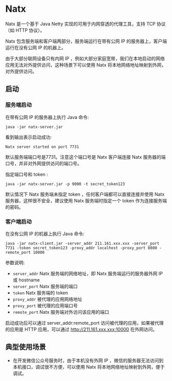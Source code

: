 # Natx
Natx 是一个基于 Java Netty 实现的可用于内网穿透的代理工具，支持 TCP 协议（如 HTTP 协议）。

Natx 包含服务端和客户端两部分，服务端运行在带有公网 IP 的服务器上，客户端运行在没有公网 IP 的机器上。

由于大部分联网设备只有内网 IP ，例如大部分家庭宽带，我们在本地启动的网络应用无法对外提供访问，这种场景下可以使用 Natx 将本地网络地址映射到外网，对外提供访问。

## 启动
### 服务端启动
在带有公网 IP 的服务器上执行 Java 命令:
```
java -jar natx-server.jar
```
看到输出表示启动成功:
```
Natx server started on port 7731
```
默认服务端端口号是7731。注意这个端口号是 Natx 客户端连接 Natx 服务器的端口号，并非对外网提供访问的端口号。

指定端口号和 token :
```
java -jar natx-server.jar -p 9000 -t secret_token123
```
默认情况下 Natx 服务端未指定 token ，任何客户端都可以直接连接并使用 Natx 服务器，这样很不安全，建议使用 Natx 服务端时指定一个 token 作为连接服务端的密码。

### 客户端启动
在没有公网 IP 的机器上执行 Java 命令:
```
java -jar natx-client.jar -server_addr 211.161.xxx.xxx -server_port 7731 -token secret_token123 -proxy_addr localhost -proxy_port 8080 -remote_port 10000
```

参数说明:
- `server_addr` Natx 服务端的网络地址，即 Natx 服务端运行的服务器外网 IP 或 hostname
- `server_port` Natx 服务端的端口
- `token` Natx 服务端的 token
- `proxy_addr` 被代理的应用网络地址
- `proxy_port` 被代理的应用端口号
- `remote_port` Natx 服务端对外访问该应用的端口

启动成功后可以通过 server_addr:remote_port 访问被代理的应用，如果被代理的应用是 HTTP 应用，可以通过 http://211.161.xxx.xxx:10000 在外网访问。

## 典型使用场景
- 在开发微信公众号服务时，由于本机没有外网 IP ，微信的服务器无法访问到本机接口，调试很不方便，可以使用 Natx 将本地网络地址映射到外网，便于调试。